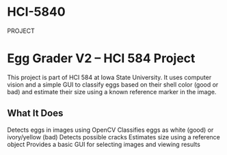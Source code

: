 # HCI-5840
PROJECT
# Egg Grader V2 – HCI 584 Project

This project is part of HCI 584 at Iowa State University. It uses computer vision and a simple GUI to classify eggs based on their shell color (good or bad) and estimate their size using a known reference marker in the image.

## What It Does

 Detects eggs in images using OpenCV
 Classifies eggs as white (good) or ivory/yellow (bad)
 Detects possible cracks
 Estimates size using a reference object
 Provides a basic GUI for selecting images and viewing results

